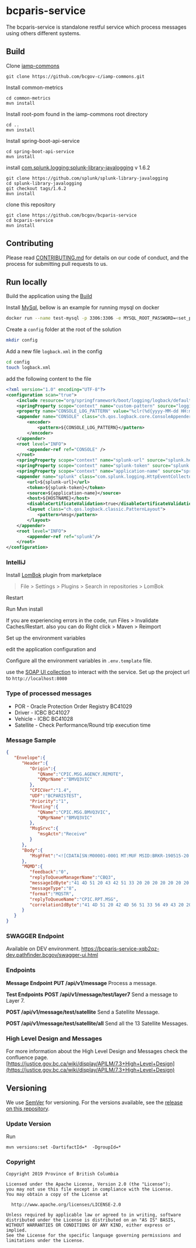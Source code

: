 # bcparis-service

The bcparis-service is standalone restful service which process messages using others different systems.

## Build

Clone [iamp-commons](https://github.com/bcgov-c/iamp-commons)

```
git clone https://github.com/bcgov-c/iamp-commons.git
```

Install common-metrics

```
cd common-metrics
mvn install
```

Install root-pom found in the iamp-commons root directory

```
cd ..
mvn install
```

Install spring-boot-api-service

```
cd spring-boot-api-service
mvn install
```

install [com.splunk.logging:splunk-library-javalogging](https://github.com/splunk/splunk-library-javalogging) v 1.6.2

```
git clone https://github.com/splunk/splunk-library-javalogging
cd splunk-library-javalogging
git checkout tags/1.6.2
mvn install
```

clone this repository

```
git clone https://github.com/bcgov/bcparis-service
cd bcparis-service
mvn install
```

## Contributing

Please read [CONTRIBUTING.md](CONTRIBUTING.md) for details on our code of conduct, and the process for submitting pull requests to us.

## Run locally

Build the application using the [Build](#Build)

Install [MySql](https://www.mysql.com/), bellow is an example for running mysql on docker

```bash
docker run --name test-mysql -p 3306:3306 -e MYSQL_ROOT_PASSWORD=<set_password> -e MYSQL_DATABASE=metastore -d mysql:latest
```

Create a `config` folder at the root of the solution

```bash
mkdir config
```

Add a new file `logback.xml` in the config

```bash
cd config
touch logback.xml
```

add the following content to the file

```xml
<?xml version="1.0" encoding="UTF-8"?>
<configuration scan="true">
    <include resource="org/springframework/boot/logging/logback/defaults.xml"/>
    <springProperty scope="context" name="custom-pattern" source="logging.pattern.custom" />
    <property name="CONSOLE_LOG_PATTERN" value="%clr(%d{yyyy-MM-dd HH:mm:ss.SSS}){faint} %clr(${LOG_LEVEL_PATTERN:-%5p}) ${custom-pattern} %clr(${PID:- }){magenta} %clr(---){faint} %clr([%15.15t]){faint} %clr(%-40.40logger{39}){cyan} %clr(:){faint} %m%n${LOG_EXCEPTION_CONVERSION_WORD:-%wEx}"/>
    <appender name="CONSOLE" class="ch.qos.logback.core.ConsoleAppender">
        <encoder>
            <pattern>${CONSOLE_LOG_PATTERN}</pattern>
        </encoder>
    </appender>
    <root level="INFO">
        <appender-ref ref="CONSOLE" />
    </root>
    <springProperty scope="context" name="splunk-url" source="splunk.hec.url"/>
    <springProperty scope="context" name="splunk-token" source="splunk.hec.token"/>
    <springProperty scope="context" name="application-name" source="spring.application.name"/>
    <appender name="splunk" class="com.splunk.logging.HttpEventCollectorLogbackAppender">
        <url>${splunk-url}</url>
        <token>${splunk-token}</token>
        <source>${application-name}</source>
        <host>${HOSTNAME}</host>
        <disableCertificateValidation>true</disableCertificateValidation>
        <layout class="ch.qos.logback.classic.PatternLayout">
            <pattern>%msg</pattern>
        </layout>
    </appender>
    <root level="INFO">
        <appender-ref ref="splunk"/>
    </root>
</configuration>
```

### IntelliJ

Install [LomBok](https://projectlombok.org/) plugin from marketplace

> File > Settings > Plugins > Search in repositories > LomBok

Restart

Run Mvn install

If you are experiencing errors in the code, run Files > Invalidate Caches/Restart.
also you can do Right click > Maven > Reimport

Set up the environment variables

edit the application configuration and 

Configure all the environment variables in `.env.template` file.

use the [SOAP UI collection](src/test/soapui/bcparis-service-soapui-project.xml) to interact with the service.
Set up the project url to `http://localhost:8080`

### Type of processed messages

- POR - Oracle Protection Order Registry BC41029
- Driver - ICBC BC41027
- Vehicle - ICBC BC41028
- Satellite - Check Performance/Round trip execution time

### Message Sample

```json
{
   "Envelope":{
      "Header":{
         "Origin":{
            "QName":"CPIC.MSG.AGENCY.REMOTE",
            "QMgrName":"BMVQ3VIC"
         },
         "CPICVer":"1.4",
         "UDF":"BCPARISTEST",
         "Priority":"1",
         "Routing":{
            "QName":"CPIC.MSG.BMVQ3VIC",
            "QMgrName":"BMVQ3VIC"
         },
         "MsgSrvc":{
            "msgActn":"Receive"
         }
      },
      "Body":{
         "MsgFFmt":"<![CDATA[SN:M00001-0001 MT:MUF MSID:BRKR-190515-20:02:21 FROM:BC41127 TO:BC41027 TEXT:RE: 8372\nHC IC80300\nBC41027 \nBC41028\nSNME:SMITH/G1:JANE/G2:MARY/DOB:19000101/SEX:F\n\n2019051520022120190515200221\n]]>"
      },
      "MQMD":{
         "feedback":"0",
         "replyToQueueManagerName":"CBQ3",
         "messageIdByte":"41 4D 51 20 43 42 51 33 20 20 20 20 20 20 20 20 D9 BF 03 5D 85 20 6E 23",
         "messageType":"8",
         "format":"MQSTR",
         "replyToQueueName":"CPIC.RPT.MSG",
         "correlationIdByte":"41 4D 51 20 42 4D 56 51 33 56 49 43 20 20 20 20 5D 0A D2 81 20 38 61 02"
      }
   }
}
```

### SWAGGER Endpoint

Available on DEV environment.
https://bcparis-service-xqb2qz-dev.pathfinder.bcgov/swagger-ui.html


### Endpoints

**Message Endpoint**
**PUT /api/v1/message**
Process a message.

**Test Endpoints**
**POST /api/v1/message/test/layer7**
Send a message to Layer 7.

**POST /api/v1/message/test/satellite**
Send a Satellite Message.

**POST /api/v1/message/test/satellite/all**
Send all the 13 Satellite Messages.

### High Level Design and Messages

For more information about the High Level Design  and Messages check the confluence page.
[https://justice.gov.bc.ca/wiki/display/APILM/7.3+High+Level+Design](https://justice.gov.bc.ca/wiki/display/APILM/7.3+High+Level+Design)


## Versioning

We use [SemVer](http://semver.org/) for versioning. For the versions available, see the [release on this repository](https://github.com/bcgov/bcparis-service/releases). 

### Update Version

Run

```
mvn versions:set -DartifactId=*  -DgroupId=*
```

### Copyright

 ```
Copyright 2019 Province of British Columbia

Licensed under the Apache License, Version 2.0 (the "License");
you may not use this file except in compliance with the License.
You may obtain a copy of the License at 

   http://www.apache.org/licenses/LICENSE-2.0

Unless required by applicable law or agreed to in writing, software
distributed under the License is distributed on an "AS IS" BASIS,
WITHOUT WARRANTIES OR CONDITIONS OF ANY KIND, either express or implied.
See the License for the specific language governing permissions and
limitations under the License.
```
